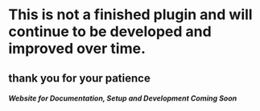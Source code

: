 # This is not a finished plugin and will continue to be developed and improved over time.
## thank you for your patience

##### Website for Documentation, Setup and Development Coming Soon